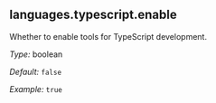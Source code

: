 

[comment]: # (Please add your documentation on top of this line)

## languages\.typescript\.enable

Whether to enable tools for TypeScript development\.



*Type:*
boolean



*Default:*
` false `



*Example:*
` true `
